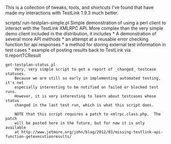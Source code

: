 This is a collection of tweaks, tools, and shortcuts I've found that have made my
interactions with TestLink 1.9.3 much better.

scripts/
	run-testplan-simple.pl
		Simple demonstration of using a perl client to interact with the TestLink XMLRPC
		API.  More complex than the very simple demo client included in the distribution,
		it includes
			* A demonstration of several more API methods
			* an attempt at a reusable error checking function for api responses
			* a method for storing external test information in test cases
			* example of posting results back to TestLink via tl.reportTCResult
	
	get-testplan-status.pl
		Very, very simple script to get a report of _changed_ testcase statuses.
		Because we are still so early in implementing automated testing, it's not
		especially interesting to be notified on failed or blocked test runs.
		However, it is very interesting to learn about testcases whose status
		changed in the last test run, which is what this script does.
		
		NOTE that this script requires a patch to xmlrpc.class.php.  The patch
		will be posted here in the future, but for now it is only available
		at http://www.jetmore.org/john/blog/2012/03/missing-testlink-api-function-getexecutionresults/

